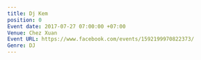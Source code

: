 ```yaml
---
title: Dj Kem
position: 0
Event date: 2017-07-27 07:00:00 +07:00
Venue: Chez Xuan
Event URL: https://www.facebook.com/events/1592199970822373/
Genre: DJ
---
```


